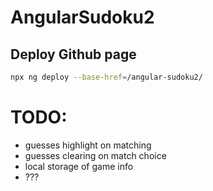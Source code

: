 # AngularSudoku2

## Deploy Github page

```bash
npx ng deploy --base-href=/angular-sudoku2/
```

# TODO:

- guesses highlight on matching
- guesses clearing on match choice
- local storage of game info
- ???
